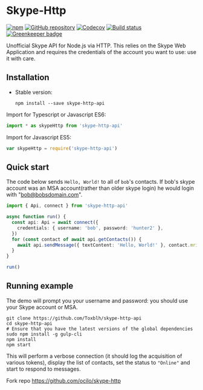 # Skype-Http

[![npm](https://img.shields.io/npm/v/skype-http-api.svg?maxAge=2592000)](https://www.npmjs.com/package/skype-http-api)
[![GitHub repository](https://img.shields.io/badge/Github-Toxblh%2Fskype--http--api-blue.svg)](https://github.com/Toxblh/skype-http-api)
[![Codecov](https://codecov.io/gh/Toxblh/skype-http-api/branch/master/graph/badge.svg)](https://codecov.io/gh/Toxblh/skype-http-api)
[![Build status](https://img.shields.io/travis/Toxblh/skype-http-api/master.svg?maxAge=2592000)](https://travis-ci.org/Toxblh/skype-http-api)
[![Greenkeeper badge](https://badges.greenkeeper.io/Toxblh/skype-http-api.svg)](https://greenkeeper.io/)

Unofficial Skype API for Node.js via HTTP.
This relies on the Skype Web Application and requires the credentials of the account you want to use: use it with care.

## Installation

- Stable version:

  ```shell
  npm install --save skype-http-api
  ```

Import for Typescript or Javascript ES6:

```typescript
import * as skypeHttp from 'skype-http-api'
```

Import for Javascript ES5:

```javascript
var skypeHttp = require('skype-http-api')
```

## Quick start

The code below sends `Hello, World!` to all of `bob`'s contacts. If bob's skype account was an MSA account(rather than older skype login) he would login with "bob@bobsdomain.com".

```typescript
import { Api, connect } from 'skype-http-api'

async function run() {
  const api: Api = await connect({
    credentials: { username: 'bob', password: 'hunter2' },
  })
  for (const contact of await api.getContacts()) {
    await api.sendMessage({ textContent: 'Hello, World!' }, contact.mri)
  }
}

run()
```

## Running example

The demo will prompt you your username and password: you should use your Skype account or MSA.

```shell
git clone https://github.com/Toxblh/skype-http-api
cd skype-http-api
# Ensure that you have the latest versions of the global dependencies
sudo npm install -g gulp-cli
npm install
npm start
```

This will perform a verbose connection (it should log the acquisition of various tokens), display the list of contacts,
set the status to `"Online"` and start to respond to messages.

Fork repo https://github.com/ocilo/skype-http
